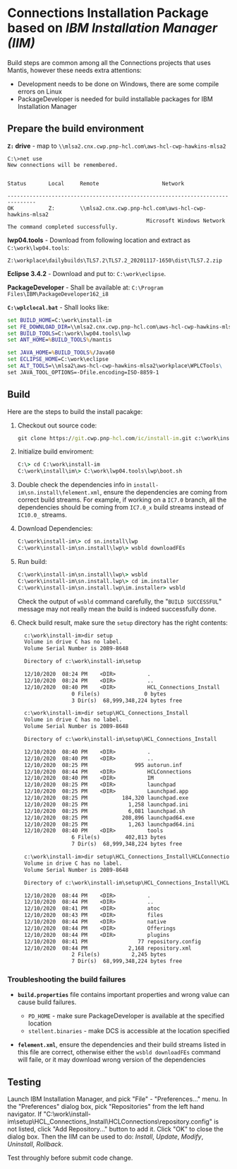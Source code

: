 # Connections Installation Package based on *IBM Installation Manager (IIM)*

Build steps are common among all the Connections projects that uses Mantis,
however these needs extra attentions:

 - Development needs to be done on Windows, there are some compile errors
   on Linux
 - PackageDeveloper is needed for build installable packages for
   IBM Installation Manager

## Prepare the build environment

**`Z:` drive** - map to `\\mlsa2.cnx.cwp.pnp-hcl.com\aws-hcl-cwp-hawkins-mlsa2`

    C:\>net use
    New connections will be remembered.


    Status       Local     Remote                    Network

    -------------------------------------------------------------------------------
    OK           Z:        \\mlsa2.cnx.cwp.pnp-hcl.com\aws-hcl-cwp-hawkins-mlsa2
                                                Microsoft Windows Network
    The command completed successfully.

**lwp04.tools** - Download from following location and extract as `C:\work\lwp04.tools`:

    Z:\workplace\dailybuilds\TLS7.2\TLS7.2_20201117-1650\dist\TLS7.2.zip

**Eclipse 3.4.2** - Download and put to: `C:\work\eclipse`.

**PackageDeveloper** - Shall be available at: `C:\Program Files\IBM\PackageDeveloper162_i8`

**`C:\wplclocal.bat`** - Shall looks like:

```bat
set BUILD_HOME=C:\work\install-im
set FE_DOWNLOAD_DIR=\\mlsa2.cnx.cwp.pnp-hcl.com\aws-hcl-cwp-hawkins-mlsa2\workplace\dailybuilds,\\mlsa2.cnx.cwp.pnp-hcl.com\aws-hcl-cwp-hawkins-mlsa2\workplace\goldbuilds,\\mlsa2.cnx.cwp.pnp-hcl.com\aws-hcl-cwp-hawkins-mlsa2\workplace\goldkits
set BUILD_TOOLS=C:\work\lwp04.tools\lwp
set ANT_HOME=%BUILD_TOOLS%/mantis

set JAVA_HOME=%BUILD_TOOLS%/Java60
set ECLIPSE_HOME=C:\work\eclipse
set ALT_TOOLS=\\mlsa2\aws-hcl-cwp-hawkins-mlsa2\workplace\WPLCTools\
set JAVA_TOOL_OPTIONS=-Dfile.encoding=ISO-8859-1
```

## Build
Here are the steps to build the install pacakge:

1. Checkout out source code:
    ```bat
    git clone https://git.cwp.pnp-hcl.com/ic/install-im.git c:\work\install-im
    ```

1. Initialize build enviroment:
    ```bat
    C:\> cd C:\work\install-im
    C:\work\install\im\> C:\work\lwp04.tools\lwp\boot.sh
    ```

1. Double check the dependencies info in `install-im\sn.install\felement.xml`,
   ensure the dependencies are coming from correct build streams. For example,
   if working on a `IC7.0` branch, all the dependencies should be coming from
   `IC7.0_x` build streams instead of `IC10.0_` streams.

1. Download Dependencies:
    ```bat
    C:\work\install-im\> cd sn.install\lwp
    C:\work\install-im\sn.install\lwp\> wsbld downloadFEs
    ```

1. Run build:
    ```bat
    C:\work\install-im\sn.install\lwp\> wsbld
    C:\work\install-im\sn.install.lwp\> cd im.installer
    C:\work\install-im\sn.install.lwp\im.installer> wsbld
    ```
    Check the output of `wsbld` command carefully, the "`BUILD SUCCESSFUL`" message
    may not really mean the build is indeed successfully done.

1. Check build result, make sure the `setup` directory has the right contents:
    ```txt
      c:\work\install-im>dir setup
      Volume in drive C has no label.
      Volume Serial Number is 20B9-8648

      Directory of c:\work\install-im\setup

      12/10/2020  08:24 PM    <DIR>          .
      12/10/2020  08:24 PM    <DIR>          ..
      12/10/2020  08:40 PM    <DIR>          HCL_Connections_Install
                     0 File(s)              0 bytes
                     3 Dir(s)  68,999,348,224 bytes free

      c:\work\install-im>dir setup\HCL_Connections_Install
      Volume in drive C has no label.
      Volume Serial Number is 20B9-8648

      Directory of c:\work\install-im\setup\HCL_Connections_Install

      12/10/2020  08:40 PM    <DIR>          .
      12/10/2020  08:40 PM    <DIR>          ..
      12/10/2020  08:25 PM               995 autorun.inf
      12/10/2020  08:44 PM    <DIR>          HCLConnections
      12/10/2020  08:40 PM    <DIR>          IM
      12/10/2020  08:25 PM    <DIR>          launchpad
      12/10/2020  08:25 PM    <DIR>          Launchpad.app
      12/10/2020  08:25 PM           184,320 launchpad.exe
      12/10/2020  08:25 PM             1,258 launchpad.ini
      12/10/2020  08:25 PM             6,081 launchpad.sh
      12/10/2020  08:25 PM           208,896 launchpad64.exe
      12/10/2020  08:25 PM             1,263 launchpad64.ini
      12/10/2020  08:40 PM    <DIR>          tools
                     6 File(s)        402,813 bytes
                     7 Dir(s)  68,999,348,224 bytes free

      c:\work\install-im>dir setup\HCL_Connections_Install\HCLConnections
      Volume in drive C has no label.
      Volume Serial Number is 20B9-8648

      Directory of c:\work\install-im\setup\HCL_Connections_Install\HCLConnections

      12/10/2020  08:44 PM    <DIR>          .
      12/10/2020  08:44 PM    <DIR>          ..
      12/10/2020  08:41 PM    <DIR>          atoc
      12/10/2020  08:43 PM    <DIR>          files
      12/10/2020  08:44 PM    <DIR>          native
      12/10/2020  08:44 PM    <DIR>          Offerings
      12/10/2020  08:44 PM    <DIR>          plugins
      12/10/2020  08:41 PM                77 repository.config
      12/10/2020  08:44 PM             2,168 repository.xml
                     2 File(s)          2,245 bytes
                     7 Dir(s)  68,999,348,224 bytes free

    ```

### Troubleshooting the build failures

- **`build.properties`** file contains important properties and wrong value
can cause build failures.
  - `PD_HOME` - make sure PackageDeveloper is available at the specified location
  - `stellent.binaries` - make DCS is accessible at the location specified

- **`felement.xml`**, ensure the dependencies and their build streams listed in
  this file are correct, otherwise either the `wsbld downloadFEs` command will
  faile, or it may download wrong version of the dependencies


## Testing

Launch IBM Installation Manager, and pick "File" - "Preferences..." menu.
In the "Preferences" dialog box, pick "Repositories" from the left hand navigator.
If "C:\work\install-im\setup\HCL_Connections_Install\HCLConnections\repository.config"
is not listed, click "Add Repository..." button to add it. Click "OK" to close the
dialog box. Then the IIM can be used to do: *Install*, *Update*, *Modify*,
*Uninstall*, *Rollback*.

Test throughly before submit code change.


